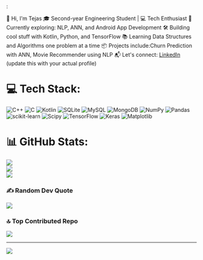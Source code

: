 :

👋 Hi, I'm Tejas
🎓 Second-year Engineering Student | 💻 Tech Enthusiast
🚀 Currently exploring: NLP, ANN, and Android App Development
🛠️ Building cool stuff with Kotlin, Python, and TensorFlow
📚 Learning Data Structures and Algorithms one problem at a time
📦 Projects include:Churn Prediction with ANN, Movie Recommender using NLP
📬 Let's connect: [LinkedIn](https://www.linkedin.com/in/tejas-avachare-121593280/) (update this with your actual profile)



# 💻 Tech Stack:
![C++](https://img.shields.io/badge/c++-%2300599C.svg?style=for-the-badge&logo=c%2B%2B&logoColor=white) ![C](https://img.shields.io/badge/c-%2300599C.svg?style=for-the-badge&logo=c&logoColor=white) ![Kotlin](https://img.shields.io/badge/kotlin-%237F52FF.svg?style=for-the-badge&logo=kotlin&logoColor=white) ![SQLite](https://img.shields.io/badge/sqlite-%2307405e.svg?style=for-the-badge&logo=sqlite&logoColor=white) ![MySQL](https://img.shields.io/badge/mysql-4479A1.svg?style=for-the-badge&logo=mysql&logoColor=white) ![MongoDB](https://img.shields.io/badge/MongoDB-%234ea94b.svg?style=for-the-badge&logo=mongodb&logoColor=white) ![NumPy](https://img.shields.io/badge/numpy-%23013243.svg?style=for-the-badge&logo=numpy&logoColor=white) ![Pandas](https://img.shields.io/badge/pandas-%23150458.svg?style=for-the-badge&logo=pandas&logoColor=white) ![scikit-learn](https://img.shields.io/badge/scikit--learn-%23F7931E.svg?style=for-the-badge&logo=scikit-learn&logoColor=white) ![Scipy](https://img.shields.io/badge/SciPy-%230C55A5.svg?style=for-the-badge&logo=scipy&logoColor=%white) ![TensorFlow](https://img.shields.io/badge/TensorFlow-%23FF6F00.svg?style=for-the-badge&logo=TensorFlow&logoColor=white) ![Keras](https://img.shields.io/badge/Keras-%23D00000.svg?style=for-the-badge&logo=Keras&logoColor=white) ![Matplotlib](https://img.shields.io/badge/Matplotlib-%23ffffff.svg?style=for-the-badge&logo=Matplotlib&logoColor=black)
# 📊 GitHub Stats:
![](https://github-readme-stats.vercel.app/api?username=tejasavachare-2004&theme=dark&hide_border=false&include_all_commits=true&count_private=false)<br/>
![](https://nirzak-streak-stats.vercel.app/?user=tejasavachare-2004&theme=dark&hide_border=false)<br/>
![](https://github-readme-stats.vercel.app/api/top-langs/?username=tejasavachare-2004&theme=dark&hide_border=false&include_all_commits=true&count_private=false&layout=compact)

### ✍️ Random Dev Quote
![](https://quotes-github-readme.vercel.app/api?type=horizontal&theme=radical)

### 🔝 Top Contributed Repo
![](https://github-contributor-stats.vercel.app/api?username=tejasavachare-2004&limit=5&theme=midnight-purple&combine_all_yearly_contributions=true)

---
[![](https://visitcount.itsvg.in/api?id=tejasavachare-2004&icon=0&color=0)](https://visitcount.itsvg.in)

<!-- Proudly created with GPRM ( https://gprm.itsvg.in ) -->
